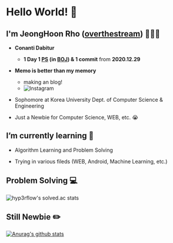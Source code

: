 # Hello World! 👋

## I'm JeongHoon Rho ([overthestream]) 👨🏻‍💻

- __Conanti Dabitur__
    - __1 Day 1 [PS] (in [BOJ]) & 1 commit__ from __2020.12.29__
    
- __Memo is better than my memory__
    - making an blog!
    - ![Instagram](https://img.shields.io/badge/-Instagram-FF69B4?logo=Instagram&link=https://www.instagram.com/overthestream/)
    
- Sophomore at Korea University Dept. of Computer Science & Engineering

- Just a Newbie for Computer Science, WEB, etc. 😭

## I’m currently learning 📕
- Algorithm Learning and Problem Solving 

- Trying in various fileds (WEB, Android, Machine Learning, etc.)

## Problem Solving 💻
![hyp3rflow's solved.ac stats](https://github-readme-solvedac.hyp3rflow.vercel.app/api/?handle=bln01)

## Still Newbie ✏️
[![Anurag's github stats](https://github-readme-stats.vercel.app/api?username=overthestream)](https://github.com/anuraghazra/github-readme-stats)


[overthestream]: https://github.com/overthestream
[PS]:https://github.com/overthestream/ps-boj
[BOJ]:https://acmicpc.net
